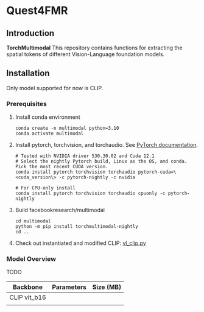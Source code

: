 # Quest4FMR

## Introduction
**TorchMultimodal** This repository contains functions for extracting the spatial tokens of different Vision-Language foundation models.

## Installation

Only model supported for now is CLIP.

### Prerequisites
1. Install conda environment

    ```
    conda create -n multimodal python=3.10
    conda activate multimodal

2. Install pytorch, torchvision, and torchaudio. See [PyTorch documentation](https://pytorch.org/get-started/locally/).

    ```
    # Tested with NVIDIA driver 530.30.02 and Cuda 12.1
    # Select the nightly Pytorch build, Linux as the OS, and conda. Pick the most recent CUDA version.
    conda install pytorch torchvision torchaudio pytorch-cuda=\<cuda_version\> -c pytorch-nightly -c nvidia

    # For CPU-only install
    conda install pytorch torchvision torchaudio cpuonly -c pytorch-nightly
    ```

3. Build facebookresearch/multimodal

    ```
    cd multimodal
    python -m pip install torchmultimodal-nightly
    cd ..
    ```

4. Check out instantiated and modified CLIP: [vl_clip.py](https://github.com/sThalham/Quest4FMR/blob/main/vl_clip.py)


### Model Overview

TODO

| Backbone | Parameters | Size (MB) |
| :-----------------: | :---------: | :---------: |
| CLIP vit_b16 | 
|         | 
